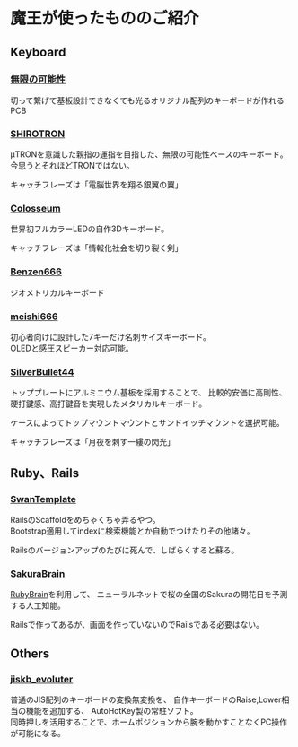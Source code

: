 # 魔王が使ったもののご紹介

## Keyboard

### [無限の可能性](./MxLEDBitPCB)

切って繋げて基板設計できなくても光るオリジナル配列のキーボードが作れるPCB

### [SHIROTRON](./shiroton)

μTRONを意識した親指の運指を目指した、無限の可能性ベースのキーボード。  
今思うとそれほどTRONではない。

キャッチフレーズは「電脳世界を翔る銀翼の翼」

### [Colosseum](./colosseum60)

世界初フルカラーLEDの自作3Dキーボード。

キャッチフレーズは「情報化社会を切り裂く剣」

### [Benzen666](./benzene666)

ジオメトリカルキーボード

### [meishi666](./meishi666)

初心者向けに設計した7キーだけ名刺サイズキーボード。  
OLEDと感圧スピーカー対応可能。

### [SilverBullet44](./silverbullet44)

トッププレートにアルミニウム基板を採用することで、
比較的安価に高剛性、硬打鍵感、高打鍵音を実現したメタリカルキーボード。

ケースによってトップマウントマウントとサンドイッチマウントを選択可能。

キャッチフレーズは「月夜を刺す一縷の閃光」


## Ruby、Rails

### [SwanTemplate](./swanTemplate)

RailsのScaffoldをめちゃくちゃ弄るやつ。  
Bootstrap適用してindexに検索機能とか自動でつけたりその他諸々。

Railsのバージョンアップのたびに死んで、しばらくすると蘇る。

### [SakuraBrain](./SakuraBrain)

[RubyBrain](https://github.com/elgoog/ruby_brain)を利用して、
ニューラルネットで桜の全国のSakuraの開花日を予測する人工知能。

Railsで作ってあるが、画面を作っていないのでRailsである必要はない。


## Others

### [jiskb_evoluter](./jiskb_evoluter)

普通のJIS配列のキーボードの変換無変換を、
自作キーボードのRaise,Lower相当の機能を追加する、
AutoHotKey製の常駐ソフト。  
同時押しを活用することで、ホームポジションから腕を動かすことなくPC操作が可能になる。

